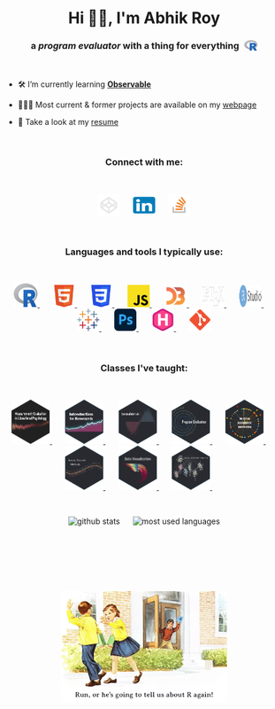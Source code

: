 <h1 align="center">Hi 👋🏽, I'm Abhik Roy</h1>
<h3 align="center">a <i>program evaluator</i> with a thing for everything &hairsp; <a href="https://www.r-project.org" target="_blank" rel="noreferrer"> <span style="vertical-align: middle;"><img src="/icons/R-logo.svg" alt="R" height="18.72"/></a></span></h3>
<br>


- &#x1F6E0;&#xFE0F; I’m currently learning [**Observable**](https://observablehq.com)

- &#x1F468;&#x1F3FD;&#x200D;&#x1F4BB; Most current & former projects are available on my [webpage](https://iam.asocialdatascientist.com)

- &#x1F4C4; Take a look at my [resume](https://iam.asocialdatascientist.com/work/resume)

<br>

<h3 align="center">Connect with me:</h3>
<br>
<p align="center">
<a href="https://codepen.io/abhikrroy" target="blank"><img align="center" src="/icons/codepen-logo.svg" alt="abhikrroy @codepen" width="40" /></a>&nbsp;&nbsp;&nbsp;&nbsp;&nbsp;
<a href="https://linkedin.com/in/abhikrroy" target="blank"><img align="center" src="/icons/LinkedIn-logo.svg" alt="abhikrroy @LinkedIn" height="30" width="40" /></a>&nbsp;&nbsp;&nbsp;&nbsp;&nbsp;
<a href="https://stackoverflow.com/users/8794733/obe" target="blank"><img align="center" src="/icons/stack-overflow-logo.svg" alt="abhikrroy @stackoverflow" width="40" /></a>
</p>

<br>

<h3 align="center">Languages and tools I typically use:</h3>
<br>
<p align="center">
<a href="https://www.r-project.org" target="_blank" rel="noreferrer"> <img src="/icons/R-logo.svg" alt="R" width="43" height="43"/> </a> &nbsp;&nbsp;&nbsp;&nbsp;&nbsp;
<a href="https://www.w3.org/html/" target="_blank" rel="noreferrer"> <img src="/icons/HTML5-logo.svg" alt="html5" width="40" height="40"/> </a> &nbsp;&nbsp;&nbsp;&nbsp;&nbsp;
<a href="https://www.w3schools.com/css/" target="_blank" rel="noreferrer"> <img src="/icons/CSS3-logo.svg" alt="css3" width="40" height="40"/> </a> &nbsp;&nbsp;&nbsp;&nbsp;&nbsp;
<a href="https://developer.mozilla.org/en-US/docs/Web/JavaScript" target="_blank" rel="noreferrer"> <img src="/icons/JS-logo.svg" alt="JavaScript" width="40" height="40"/> </a> &nbsp;&nbsp;&nbsp;&nbsp;&nbsp;
<a href="https://d3js.org/" target="_blank" rel="noreferrer"> <img src="/icons/d3-logo.svg" alt="d3.js" width="40" height="40"/> </a> &nbsp;&nbsp;&nbsp;&nbsp;&nbsp;
<a href="https://www.latex-project.org" target="_blank" rel="noreferrer"> <img src="/icons/LaTeX_logo_white.svg" alt="LaTeX" width="40" height="40"/> </a> &nbsp;&nbsp;&nbsp;&nbsp;&nbsp;
<a href="https://posit.co/download/rstudio-desktop/" target="_blank" rel="noreferrer"> <img src="/icons/RStudio-logo.svg" alt="RStudio" width="40" height="40"/> </a> &nbsp;&nbsp;&nbsp;&nbsp;&nbsp;
<a href="https://www.tableau.com/" target="_blank" rel="noreferrer"> <img src="/icons/tableau-logo.svg" alt="Tableau" width="40" height="40"/> </a> &nbsp;&nbsp;&nbsp;&nbsp;&nbsp;
<a href="https://www.photoshop.com/en" target="_blank" rel="noreferrer"> <img src="/icons/Adobe-Photoshop-logo.svg" alt="Adobe Photoshop" width="40" height="40"/> </a> &nbsp;&nbsp;&nbsp;&nbsp;&nbsp;
<a href="https://gohugo.io/" target="_blank" rel="noreferrer"> <img src="/icons/Hugo-logo.svg" alt="Hugo" width="40" height="40"/> </a> &nbsp;&nbsp;&nbsp;&nbsp;&nbsp;
<a href="https://git-scm.com/" target="_blank" rel="noreferrer"> <img src="/icons/git-logo.svg" alt="git" width="40" height="40"/> </a>
</p>

<br>

<h3 align="center">Classes I've taught:</h3>
<br>
<p align="center">
<a href="https://edp611.asocialdatascientist.com" target="_blank" rel="noreferrer"> <img src="/img/edp611.png" alt="Measurement/Evaluation in Educational Psychology" height="80"/> </a> &nbsp;&nbsp;&nbsp;&nbsp;&nbsp;
<a href="https://edp612.asocialdatascientist.com" target="_blank" rel="noreferrer"> <img src="/img/edp612.png" alt="Introduction to Research" height="80"/> </a> &nbsp;&nbsp;&nbsp;&nbsp;&nbsp;
<a href="https://edp613.asocialdatascientist.com" target="_blank" rel="noreferrer"> <img src="/img/edp613.png" alt="Statistical Methods I" height="80"/> </a> &nbsp;&nbsp;&nbsp;&nbsp;&nbsp;
<a href="https://edp617.asocialdatascientist.com" target="_blank" rel="noreferrer"> <img src="/img/edp617.png" alt="Program Evaluation" height="80"/> </a> &nbsp;&nbsp;&nbsp;&nbsp;&nbsp;
<a href="https://edp618.asocialdatascientist.com" target="_blank" rel="noreferrer"> <img src="/img/edp618.png" alt="Mixing Research Methods" height="80"/> </a> &nbsp;&nbsp;&nbsp;&nbsp;&nbsp;
<a href="https://edp619.asocialdatascientist.com" target="_blank" rel="noreferrer"> <img src="/img/edp619.png" alt="Survey Research Methods" height="80"/> </a> &nbsp;&nbsp;&nbsp;&nbsp;&nbsp;
<a href="https://edp693e.asocialdatascientist.com" target="_blank" rel="noreferrer"> <img src="/img/edp693e.png" alt="Data Visualization" height="80"/> </a> &nbsp;&nbsp;&nbsp;&nbsp;&nbsp;
<a href="https://edp693g.asocialdatascientist.com" target="_blank" rel="noreferrer"> <img src="/img/edp693g.png" alt="Social Network Analysis" height="80"/> </a> &nbsp;&nbsp;&nbsp;&nbsp;&nbsp;
</p>

<br>

<p align="center">
<img src="https://github-readme-stats.vercel.app/api?username=drabhikroy&show_icons=true&theme=tokyonight&locale=en" height="150" alt="github stats" />&nbsp;&nbsp;&nbsp;&nbsp;&nbsp;
<img src="https://github-readme-stats.vercel.app/api/top-langs?username=drabhikroy&show_icons=true&theme=tokyonight&locale=en&layout=compact" height="150" alt="most used languages" />
</p>

<br>

#

<br>
<br>
<p align="center">
<img src="/img/run-r.png" alt="Social Network Analysis" height="200"/> </a>
</p>

